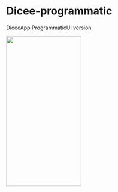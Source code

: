 # Dicee-programmatic
DiceeApp ProgrammaticUI version.


<img src="https://i.ibb.co/YZVWP4N/Screen-Shot-2022-05-10-at-18-12-21.png" width="200" height="400" />

